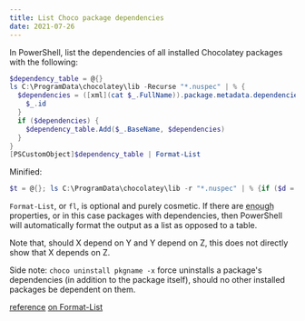 ```yaml
---
title: List Choco package dependencies
date: 2021-07-26
---
```


In PowerShell, list the dependencies of all installed Chocolatey packages with the following:
```powershell
$dependency_table = @{}
ls C:\ProgramData\chocolatey\lib -Recurse "*.nuspec" | % {
  $dependencies = ([xml](cat $_.FullName)).package.metadata.dependencies.dependency | % {
    $_.id
  }
  if ($dependencies) {
    $dependency_table.Add($_.BaseName, $dependencies)
  }
}
[PSCustomObject]$dependency_table | Format-List
```

Minified:
```powershell
$t = @{}; ls C:\ProgramData\chocolatey\lib -r "*.nuspec" | % {if ($d = (([xml](cat $_.fullname)).package.metadata.dependencies.dependency | % {$_.id})) {$t.add($_.basename, $d)}}; [PSCustomObject]$t | fl
```

`Format-List`, or `fl`, is optional and purely cosmetic. If there are <abbr title="5+">enough</abbr> properties, or in this case packages with dependencies, then PowerShell will automatically format the output as a list as opposed to a table. 

Note that, should X depend on Y and Y depend on Z, this does not directly show that X depends on Z. 

Side note: `choco uninstall pkgname -x` force uninstalls a package's dependencies (in addition to the package itself), should no other installed packages be dependent on them. 

[reference](https://superuser.com/questions/1117789/is-there-a-way-to-list-all-chocolatey-packages-that-have-no-dependencies) [on Format-List](https://thomasrayner.ca/powershell-rules-for-format-table-and-format-list/)

<script src="{{ 'assets/js/copy-last-code.js' | relative_url }}"></script>
